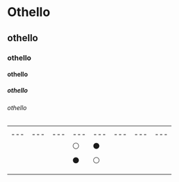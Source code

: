 # Othello
## othello
### othello
#### othello
##### othello
###### othello


|||||||||
|---|---|---|---|---|---|---|---|
|||||||||
|---|---|---|---|---|---|---|---|
||||:white_circle:|:black_circle:||||
||||:black_circle:|:white_circle:||||
|||||||||
|||||||||

